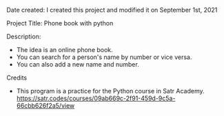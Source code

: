 Date created:
I created this project and modified it on September 1st, 2021

Project Title:
Phone book with python

Description:
- The idea is an online phone book.
- You can search for a person's name by number or vice versa.
- You can also add a new name and number.

Credits
- This program is a practice for the Python course in Satr Academy. 
https://satr.codes/courses/09ab669c-2f91-459d-9c5a-66cbb626f2a5/view
